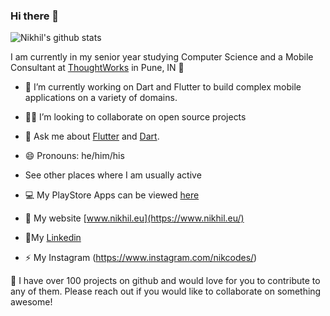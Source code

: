 ### Hi there 👋

![Nikhil's github stats](https://github-readme-stats.vercel.app/api?username=nikhilmufc7&show_icons=true)

I am currently in my senior year studying Computer Science and a Mobile Consultant at [ThoughtWorks](https://www.thoughtworks.com/) in Pune, IN 🌆

- 🔭 I’m currently working on Dart and Flutter to build complex mobile applications on a variety of domains.
- 🧑‍💻 I’m looking to collaborate on open source projects
- 💬 Ask me about [Flutter](https://flutter.dev) and [Dart](https://dart.dev).
- 😄 Pronouns: he/him/his

- See other places where I am usually active

 - 💻 My PlayStore Apps can be viewed [here](https://play.google.com/store/apps/developer?id=Nikkhil+Singh)
 - 🔭 My website [www.nikhil.eu](https://www.nikhil.eu/)
 - 🧑‍My [Linkedin](https://www.linkedin.com/in/nikhil-singh7/)
 - ⚡ My Instagram (https://www.instagram.com/nikcodes/)
 
👋 I have over 100 projects on github and would love for you to contribute to any of them. Please reach out if you would like to collaborate on something awesome!
 

